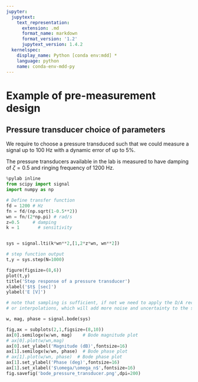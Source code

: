 ```yaml
---
jupyter:
  jupytext:
    text_representation:
      extension: .md
      format_name: markdown
      format_version: '1.2'
      jupytext_version: 1.4.2
  kernelspec:
    display_name: Python [conda env:mdd] *
    language: python
    name: conda-env-mdd-py
---
```


# Example of pre-measurement design

## Pressure transducer choice of parameters

We require to choose a pressure transduced such that we could measure a signal up to 100 Hz with a dynamic 
error of up to 5%. 

The pressure transducers available in the lab is measured to have damping of $\zeta = 0.5$ and ringing frequency of 1200 Hz. 

```python slideshow={"slide_type": "skip"} jupyter={"outputs_hidden": false}
%pylab inline
from scipy import signal
import numpy as np
```

```python slideshow={"slide_type": "slide"} jupyter={"outputs_hidden": false}
# Define transfer function
fd = 1200 # Hz
fn = fd/(np.sqrt(1-0.5**2))
wn = fn/(2*np.pi) # rad/s
z=0.5     # damping
k = 1 		# sensitivity


sys = signal.lti(k*wn**2,[1,2*z*wn, wn**2])

# step function output
t,y = sys.step(N=1000)

figure(figsize=(8,6))
plot(t,y)
title('Step response of a pressure transducer')
xlabel('$t$ [sec]')
ylabel('E [V]')
```


```python slideshow={"slide_type": "skip"} jupyter={"outputs_hidden": false}
# note that sampling is sufficient, if not we need to apply the D/A reconstruction
# or interpolations, which will add more noise and uncertainty to the system identification
```

```python slideshow={"slide_type": "slide"} jupyter={"outputs_hidden": false}
w, mag, phase = signal.bode(sys)

fig,ax = subplots(2,1,figsize=(8,10))
ax[0].semilogx(w/wn, mag)    # Bode magnitude plot
# ax[0].plot(w/wn,mag)
ax[0].set_ylabel('Magnitude (dB)',fontsize=16)
ax[1].semilogx(w/wn, phase)  # Bode phase plot
# ax[1].plot(w/wn, phase)  # Bode phase plot
ax[1].set_ylabel('Phase (deg)',fontsize=16)
ax[1].set_xlabel('$\omega/\omega_n$',fontsize=16)
fig.savefig('bode_pressure_transducer.png',dpi=200)
```

```python

```
